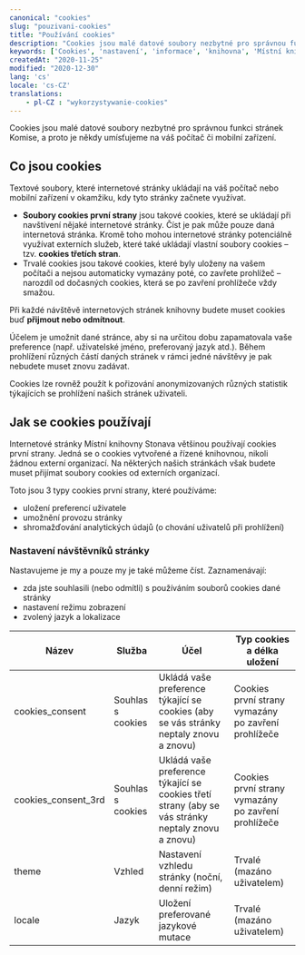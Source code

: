 ```yaml
---
canonical: "cookies"
slug: "pouzivani-cookies"
title: "Používání cookies"
description: "Cookies jsou malé datové soubory nezbytné pro správnou funkci stránek knihovny, a proto je někdy umísťujeme na váš počítač či mobilní zařízení."
keywords: ['Cookies', 'nastavení', 'informace', 'knihovna', 'Místní knihovna Stonava']
createdAt: "2020-11-25"
modified: "2020-12-30"
lang: 'cs'
locale: 'cs-CZ'
translations:
    - pl-CZ : "wykorzystywanie-cookies"
---
```


Cookies jsou malé datové soubory nezbytné pro správnou funkci stránek Komise,
a proto je někdy umísťujeme na váš počítač či mobilní zařízení.

## Co jsou cookies

Textové soubory, které internetové stránky ukládají na váš počítač nebo mobilní
zařízení v okamžiku, kdy tyto stránky začnete využívat.

- **Soubory cookies první strany** jsou takové cookies, které se ukládají při
navštívení nějaké internetové stránky. Číst je pak může pouze daná internetová
stránka. Kromě toho mohou internetové stránky potenciálně využívat externích
služeb, které také ukládají vlastní soubory cookies – tzv.
**cookies třetích stran**.
- Trvalé cookies jsou takové cookies, které byly uloženy na vašem počítači
a nejsou automaticky vymazány poté, co zavřete prohlížeč – narozdíl od dočasných
cookies, která se po zavření prohlížeče vždy smažou.

Při každé návštěvě internetových stránek knihovny budete muset cookies buď
**přijmout nebo odmítnout**.

Účelem je umožnit dané stránce, aby si na určitou dobu zapamatovala vaše
preference (např. uživatelské jméno, preferovaný jazyk atd.). Během prohlížení
různých částí daných stránek v rámci jedné návštěvy je pak nebudete muset
znovu zadávat.

Cookies lze rovněž použít k pořizování anonymizovaných různých statistik
týkajících se prohlížení našich stránek uživateli.

## Jak se cookies používají

Internetové stránky Místní knihovny Stonava většinou používají cookies první
strany. Jedná se o cookies vytvořené a řízené knihovnou, nikoli žádnou externí
organizací. Na některých našich stránkách však budete muset přijímat soubory
cookies od externích organizací.

Toto jsou 3 typy cookies první strany, které používáme:

- uložení preferencí uživatele
- umožnění provozu stránky
- shromažďování analytických údajů (o chování uživatelů při prohlížení)

### Nastavení návštěvníků stránky

Nastavujeme je my a pouze my je také můžeme číst. Zaznamenávají:

- zda jste souhlasili (nebo odmítli) s používáním souborů cookies dané stránky
- nastavení režimu zobrazení
- zvolený jazyk a lokalizace

<!-- markdownlint-disable -->

|         Název       |       Služba      |   Účel   | Typ cookies a délka uložení |
| ------------------- | ----------------- | -------- | --------------------------- |
| cookies_consent     | Souhlas s cookies | Ukládá vaše preference týkající se cookies (aby se vás stránky neptaly znovu a znovu) | Cookies první strany vymazány po zavření prohlížeče |
| cookies_consent_3rd | Souhlas s cookies | Ukládá vaše preference týkající se cookies třetí strany (aby se vás stránky neptaly znovu a znovu) | Cookies první strany vymazány po zavření prohlížeče |
| theme               | Vzhled            | Nastavení vzhledu stránky (noční, denní režim) | Trvalé (mazáno uživatelem) |
| locale              | Jazyk             | Uložení preferované jazykové mutace            | Trvalé (mazáno uživatelem) |

<!-- markdownlint-enable -->